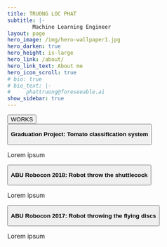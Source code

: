 ```yaml
---
title: TRUONG LOC PHAT
subtitle: |-
        Machine Learning Engineer
layout: page
hero_image: /img/hero-wallpaper1.jpg
hero_darken: true
hero_height: is-large
hero_link: /about/
hero_link_text: About me
hero_icon_scroll: true
# bio: true
# bio_text: |-
#     phattruong@foreseeable.ai
show_sidebar: true
---
```


<div class="columns is-mobile is-centered">
<div class="buttons">
<button class="button is-primary is-rounded is-medium is-hovered is-static">
        WORKS
</button>
</div>
</div>

<div class="box">
<div class="container">
 <div class = "block">
   <button class="button is-primary is-normal is-static">
    <span class="icon is-small has-text-success">
      <i class="fas fa-check-circle"></i>
    </span>
    <p><b>Graduation Project: Tomato classification system</b></p>
   </button>
  </div>
 <div class = "block">
  <p>Lorem ipsum</p>
 </div>
</div>
</div>

<div class="box">
<div class="container">
 <div class = "block">
   <button class="button is-primary is-normal is-static">
    <span class="icon is-small has-text-success">
      <i class="fas fa-check-circle"></i>
    </span>
    <p><b>ABU Robocon 2018: Robot throw the shuttlecock</b></p>
   </button>
  </div>
 <div class = "block">
  <p>Lorem ipsum</p>
 </div>
</div>
</div>

<div class="box">
<div class="container">
 <div class = "block">
   <button class="button is-primary is-normal is-static">
    <span class="icon is-small has-text-success">
      <i class="fas fa-check-circle"></i>
    </span>
    <p><b>ABU Robocon 2017: Robot throwing the flying discs</b></p>
   </button>
  </div>
 <div class = "block">
  <p>Lorem ipsum</p>
 </div>
</div>
</div>



